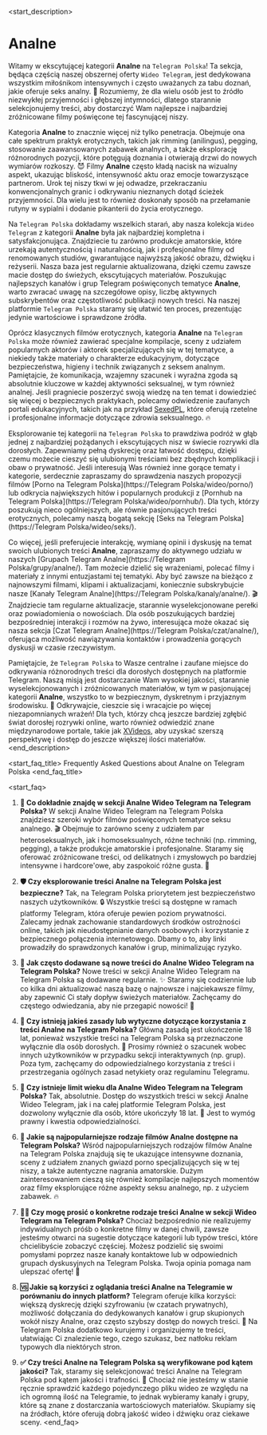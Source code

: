 <start_description>
# Analne

Witamy w ekscytującej kategorii **Analne** na `Telegram Polska`! Ta sekcja, będąca częścią naszej obszernej oferty `Wideo Telegram`, jest dedykowana wszystkim miłośnikom intensywnych i często uważanych za tabu doznań, jakie oferuje seks analny. 🍑 Rozumiemy, że dla wielu osób jest to źródło niezwykłej przyjemności i głębszej intymności, dlatego starannie selekcjonujemy treści, aby dostarczyć Wam najlepsze i najbardziej zróżnicowane filmy poświęcone tej fascynującej niszy.

Kategoria **Analne** to znacznie więcej niż tylko penetracja. Obejmuje ona całe spektrum praktyk erotycznych, takich jak rimming (anilingus), pegging, stosowanie zaawansowanych zabawek analnych, a także eksplorację różnorodnych pozycji, które potęgują doznania i otwierają drzwi do nowych wymiarów rozkoszy. 😈 Filmy **Analne** często kładą nacisk na wizualny aspekt, ukazując bliskość, intensywność aktu oraz emocje towarzyszące partnerom. Urok tej niszy tkwi w jej odwadze, przekraczaniu konwencjonalnych granic i odkrywaniu nieznanych dotąd ścieżek przyjemności. Dla wielu jest to również doskonały sposób na przełamanie rutyny w sypialni i dodanie pikanterii do życia erotycznego.

Na `Telegram Polska` dokładamy wszelkich starań, aby nasza kolekcja `Wideo Telegram` z kategorii **Analne** była jak najbardziej kompletna i satysfakcjonująca. Znajdziecie tu zarówno produkcje amatorskie, które urzekają autentycznością i naturalnością, jak i profesjonalne filmy od renomowanych studiów, gwarantujące najwyższą jakość obrazu, dźwięku i reżyserii. Nasza baza jest regularnie aktualizowana, dzięki czemu zawsze macie dostęp do świeżych, ekscytujących materiałów. Poszukując najlepszych kanałów i grup Telegram poświęconych tematyce **Analne**, warto zwracać uwagę na szczegółowe opisy, liczbę aktywnych subskrybentów oraz częstotliwość publikacji nowych treści. Na naszej platformie `Telegram Polska` staramy się ułatwić ten proces, prezentując jedynie wartościowe i sprawdzone źródła.

Oprócz klasycznych filmów erotycznych, kategoria **Analne** na `Telegram Polska` może również zawierać specjalne kompilacje, sceny z udziałem popularnych aktorów i aktorek specjalizujących się w tej tematyce, a niekiedy także materiały o charakterze edukacyjnym, dotyczące bezpieczeństwa, higieny i technik związanych z seksem analnym. Pamiętajcie, że komunikacja, wzajemny szacunek i wyraźna zgoda są absolutnie kluczowe w każdej aktywności seksualnej, w tym również analnej. Jeśli pragniecie poszerzyć swoją wiedzę na ten temat i dowiedzieć się więcej o bezpiecznych praktykach, polecamy odwiedzenie zaufanych portali edukacyjnych, takich jak na przykład [SexedPL](https://sexed.pl/), które oferują rzetelne i profesjonalne informacje dotyczące zdrowia seksualnego. 🔥

Eksplorowanie tej kategorii na `Telegram Polska` to prawdziwa podróż w głąb jednej z najbardziej pożądanych i ekscytujących nisz w świecie rozrywki dla dorosłych. Zapewniamy pełną dyskrecję oraz łatwość dostępu, dzięki czemu możecie cieszyć się ulubionymi treściami bez zbędnych komplikacji i obaw o prywatność. Jeśli interesują Was również inne gorące tematy i kategorie, serdecznie zapraszamy do sprawdzenia naszych propozycji filmów [Porno na Telegram Polska](https://Telegram Polska/wideo/porno/) lub odkrycia największych hitów i popularnych produkcji z [Pornhub na Telegram Polska](https://Telegram Polska/wideo/pornhub/). Dla tych, którzy poszukują nieco ogólniejszych, ale równie pasjonujących treści erotycznych, polecamy naszą bogatą sekcję [Seks na Telegram Polska](https://Telegram Polska/wideo/seks/).

Co więcej, jeśli preferujecie interakcję, wymianę opinii i dyskusję na temat swoich ulubionych treści **Analne**, zapraszamy do aktywnego udziału w naszych [Grupach Telegram Analne](https://Telegram Polska/grupy/analne/). Tam możecie dzielić się wrażeniami, polecać filmy i materiały z innymi entuzjastami tej tematyki. Aby być zawsze na bieżąco z najnowszymi filmami, klipami i aktualizacjami, koniecznie subskrybujcie nasze [Kanały Telegram Analne](https://Telegram Polska/kanaly/analne/). 🎬 Znajdziecie tam regularne aktualizacje, starannie wyselekcjonowane perełki oraz powiadomienia o nowościach. Dla osób poszukujących bardziej bezpośredniej interakcji i rozmów na żywo, interesująca może okazać się nasza sekcja [Czat Telegram Analne](https://Telegram Polska/czat/analne/), oferująca możliwość nawiązywania kontaktów i prowadzenia gorących dyskusji w czasie rzeczywistym.

Pamiętajcie, że `Telegram Polska` to Wasze centralne i zaufane miejsce do odkrywania różnorodnych treści dla dorosłych dostępnych na platformie Telegram. Naszą misją jest dostarczanie Wam wysokiej jakości, starannie wyselekcjonowanych i zróżnicowanych materiałów, w tym w pasjonującej kategorii **Analne**, wszystko to w bezpiecznym, dyskretnym i przyjaznym środowisku. 🔞 Odkrywajcie, cieszcie się i wracajcie po więcej niezapomnianych wrażeń! Dla tych, którzy chcą jeszcze bardziej zgłębić świat dorosłej rozrywki online, warto również odwiedzić znane międzynarodowe portale, takie jak [XVideos](https://www.xvideos.com), aby uzyskać szerszą perspektywę i dostęp do jeszcze większej ilości materiałów.
<end_description>

<start_faq_title>
Frequently Asked Questions about Analne on Telegram Polska
<end_faq_title>

<start_faq>
1. **🤔 Co dokładnie znajdę w sekcji Analne Wideo Telegram na Telegram Polska?**
W sekcji Analne Wideo Telegram na Telegram Polska znajdziesz szeroki wybór filmów poświęconych tematyce seksu analnego. 🎬 Obejmuje to zarówno sceny z udziałem par heteroseksualnych, jak i homoseksualnych, różne techniki (np. rimming, pegging), a także produkcje amatorskie i profesjonalne. Staramy się oferować zróżnicowane treści, od delikatnych i zmysłowych po bardziej intensywne i hardcore'owe, aby zaspokoić różne gusta. 🍑

2. **🛡️ Czy eksplorowanie treści Analne na Telegram Polska jest bezpieczne?**
Tak, na Telegram Polska priorytetem jest bezpieczeństwo naszych użytkowników. 🔒 Wszystkie treści są dostępne w ramach platformy Telegram, która oferuje pewien poziom prywatności. Zalecamy jednak zachowanie standardowych środków ostrożności online, takich jak nieudostępnianie danych osobowych i korzystanie z bezpiecznego połączenia internetowego. Dbamy o to, aby linki prowadziły do sprawdzonych kanałów i grup, minimalizując ryzyko.

3. **🔄 Jak często dodawane są nowe treści do Analne Wideo Telegram na Telegram Polska?**
Nowe treści w sekcji Analne Wideo Telegram na Telegram Polska są dodawane regularnie. ✨ Staramy się codziennie lub co kilka dni aktualizować naszą bazę o najnowsze i najciekawsze filmy, aby zapewnić Ci stały dopływ świeżych materiałów. Zachęcamy do częstego odwiedzania, aby nie przegapić nowości! 🚀

4. **📜 Czy istnieją jakieś zasady lub wytyczne dotyczące korzystania z treści Analne na Telegram Polska?**
Główną zasadą jest ukończenie 18 lat, ponieważ wszystkie treści na Telegram Polska są przeznaczone wyłącznie dla osób dorosłych. 🔞 Prosimy również o szacunek wobec innych użytkowników w przypadku sekcji interaktywnych (np. grup). Poza tym, zachęcamy do odpowiedzialnego korzystania z treści i przestrzegania ogólnych zasad netykiety oraz regulaminu Telegramu.

5. **🔞 Czy istnieje limit wieku dla Analne Wideo Telegram na Telegram Polska?**
Tak, absolutnie. Dostęp do wszystkich treści w sekcji Analne Wideo Telegram, jak i na całej platformie Telegram Polska, jest dozwolony wyłącznie dla osób, które ukończyły 18 lat. 🚫 Jest to wymóg prawny i kwestia odpowiedzialności.

6. **🌟 Jakie są najpopularniejsze rodzaje filmów Analne dostępne na Telegram Polska?**
Wśród najpopularniejszych rodzajów filmów Analne na Telegram Polska znajdują się te ukazujące intensywne doznania, sceny z udziałem znanych gwiazd porno specjalizujących się w tej niszy, a także autentyczne nagrania amatorskie. Dużym zainteresowaniem cieszą się również kompilacje najlepszych momentów oraz filmy eksplorujące różne aspekty seksu analnego, np. z użyciem zabawek. 🔥

7. **🙋‍♀️ Czy mogę prosić o konkretne rodzaje treści Analne w sekcji Wideo Telegram na Telegram Polska?**
Chociaż bezpośrednio nie realizujemy indywidualnych próśb o konkretne filmy w danej chwili, zawsze jesteśmy otwarci na sugestie dotyczące kategorii lub typów treści, które chcielibyście zobaczyć częściej. Możesz podzielić się swoimi pomysłami poprzez nasze kanały kontaktowe lub w odpowiednich grupach dyskusyjnych na Telegram Polska. Twoja opinia pomaga nam ulepszać ofertę! 💬

8. **🆚 Jakie są korzyści z oglądania treści Analne na Telegramie w porównaniu do innych platform?**
Telegram oferuje kilka korzyści: większą dyskrecję dzięki szyfrowaniu (w czatach prywatnych), możliwość dołączania do dedykowanych kanałów i grup skupionych wokół niszy Analne, oraz często szybszy dostęp do nowych treści. 📲 Na Telegram Polska dodatkowo kurujemy i organizujemy te treści, ułatwiając Ci znalezienie tego, czego szukasz, bez natłoku reklam typowych dla niektórych stron.

9. **✅ Czy treści Analne na Telegram Polska są weryfikowane pod kątem jakości?**
Tak, staramy się selekcjonować treści Analne na Telegram Polska pod kątem jakości i trafności. 🧐 Chociaż nie jesteśmy w stanie ręcznie sprawdzić każdego pojedynczego pliku wideo ze względu na ich ogromną ilość na Telegramie, to jednak wybieramy kanały i grupy, które są znane z dostarczania wartościowych materiałów. Skupiamy się na źródłach, które oferują dobrą jakość wideo i dźwięku oraz ciekawe sceny.
<end_faq>